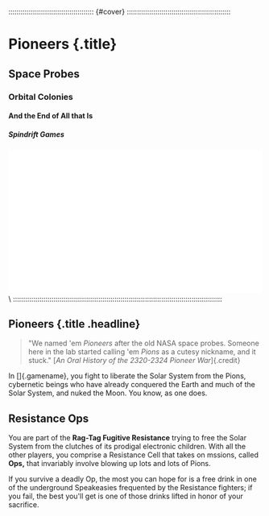 :::::::::::::::::::::::::::::::::::::::::: {#cover} :::::::::::::::::::::::::::::::::::::::::::::::::::
# Pioneers {.title}
## Space Probes
### Orbital Colonies
#### And the End of All that Is
##### Spindrift Games

![Pioneers](art/lumen.png) \ 
:::::::::::::::::::::::::::::::::::::::::::::::::::::::::::::::::::::::::::::::::::::::::::::::::::::::

## Pioneers {.title .headline}

> "We named 'em *Pioneers* after the old NASA space probes. Someone
> here in the lab started calling 'em *Pions* as a cutesy nickname,
> and it stuck."
> [*An Oral History of the 2320-2324 Pioneer War*]{.credit}

In []{.gamename}, you fight to liberate the Solar System from the Pions,
cybernetic beings who have already conquered the Earth and much of the
Solar System, and nuked the Moon. You know, as one does.

## Resistance Ops

You are part of the **Rag-Tag Fugitive Resistance** trying to free
the Solar System from the clutches of its prodigal electronic children.
With all the other players, you comprise a Resistance Cell that takes
on mssions, called **Ops,** that invariably involve blowing up lots and
lots of Pions. 

If you survive a deadly Op, the most you can hope for 
is a free drink in one of the underground Speakeasies frequented by
the Resistance fighters; if you fail, the best you'll get is one of
those drinks lifted in honor of your sacrifice.

